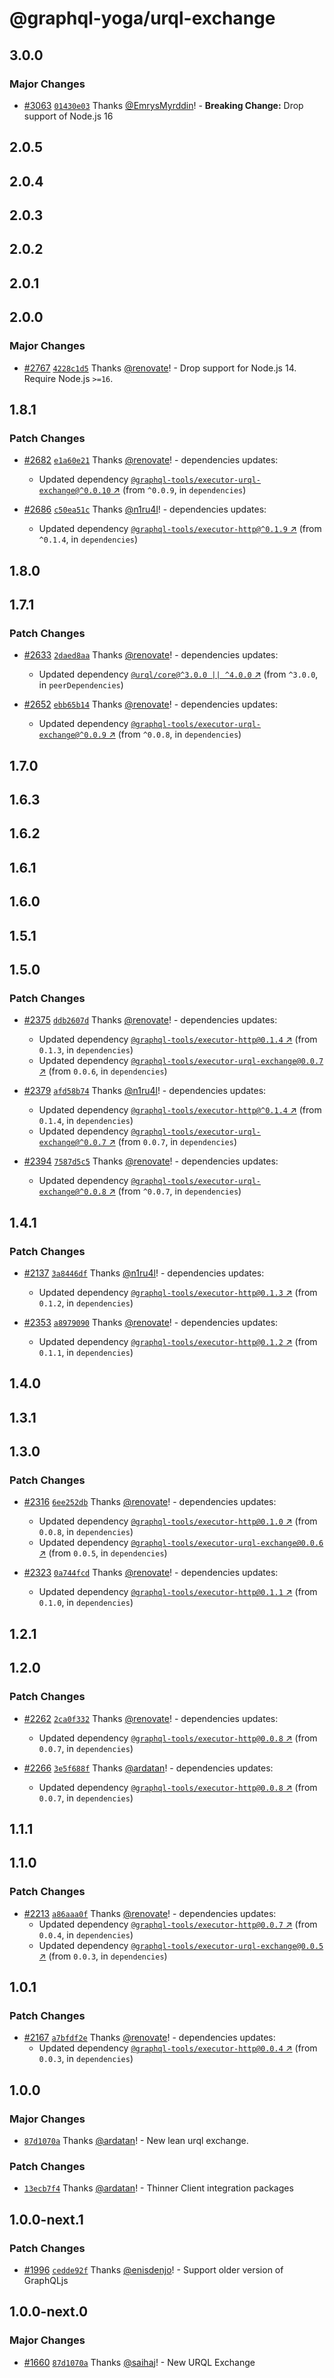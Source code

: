 # @graphql-yoga/urql-exchange

## 3.0.0

### Major Changes

- [#3063](https://github.com/dotansimha/graphql-yoga/pull/3063)
  [`01430e03`](https://github.com/dotansimha/graphql-yoga/commit/01430e03288f072a9cb09b0b898316b1f5b58a5f)
  Thanks [@EmrysMyrddin](https://github.com/EmrysMyrddin)! - **Breaking Change:** Drop support of
  Node.js 16

## 2.0.5

## 2.0.4

## 2.0.3

## 2.0.2

## 2.0.1

## 2.0.0

### Major Changes

- [#2767](https://github.com/dotansimha/graphql-yoga/pull/2767)
  [`4228c1d5`](https://github.com/dotansimha/graphql-yoga/commit/4228c1d54ed785fac1fb9669d861ed46659872ca)
  Thanks [@renovate](https://github.com/apps/renovate)! - Drop support for Node.js 14. Require
  Node.js `>=16`.

## 1.8.1

### Patch Changes

- [#2682](https://github.com/dotansimha/graphql-yoga/pull/2682)
  [`e1a60e21`](https://github.com/dotansimha/graphql-yoga/commit/e1a60e21f10813aa6d0f4673e4eb13979720c2c8)
  Thanks [@renovate](https://github.com/apps/renovate)! - dependencies updates:

  - Updated dependency
    [`@graphql-tools/executor-urql-exchange@^0.0.10` ↗︎](https://www.npmjs.com/package/@graphql-tools/executor-urql-exchange/v/0.0.10)
    (from `^0.0.9`, in `dependencies`)

- [#2686](https://github.com/dotansimha/graphql-yoga/pull/2686)
  [`c50ea51c`](https://github.com/dotansimha/graphql-yoga/commit/c50ea51c992a6a480799655225727081585f0010)
  Thanks [@n1ru4l](https://github.com/n1ru4l)! - dependencies updates:
  - Updated dependency
    [`@graphql-tools/executor-http@^0.1.9` ↗︎](https://www.npmjs.com/package/@graphql-tools/executor-http/v/0.1.9)
    (from `^0.1.4`, in `dependencies`)

## 1.8.0

## 1.7.1

### Patch Changes

- [#2633](https://github.com/dotansimha/graphql-yoga/pull/2633)
  [`2daed8aa`](https://github.com/dotansimha/graphql-yoga/commit/2daed8aa89fa86e2c1f673c34a6136873cc995db)
  Thanks [@renovate](https://github.com/apps/renovate)! - dependencies updates:

  - Updated dependency
    [`@urql/core@^3.0.0 || ^4.0.0` ↗︎](https://www.npmjs.com/package/@urql/core/v/3.0.0) (from
    `^3.0.0`, in `peerDependencies`)

- [#2652](https://github.com/dotansimha/graphql-yoga/pull/2652)
  [`ebb65b14`](https://github.com/dotansimha/graphql-yoga/commit/ebb65b14b29bbb4c50c6bb242262444315e99a73)
  Thanks [@renovate](https://github.com/apps/renovate)! - dependencies updates:
  - Updated dependency
    [`@graphql-tools/executor-urql-exchange@^0.0.9` ↗︎](https://www.npmjs.com/package/@graphql-tools/executor-urql-exchange/v/0.0.9)
    (from `^0.0.8`, in `dependencies`)

## 1.7.0

## 1.6.3

## 1.6.2

## 1.6.1

## 1.6.0

## 1.5.1

## 1.5.0

### Patch Changes

- [#2375](https://github.com/dotansimha/graphql-yoga/pull/2375)
  [`ddb2607d`](https://github.com/dotansimha/graphql-yoga/commit/ddb2607d5495245b360e29e38b826609ff93f2ce)
  Thanks [@renovate](https://github.com/apps/renovate)! - dependencies updates:

  - Updated dependency
    [`@graphql-tools/executor-http@0.1.4` ↗︎](https://www.npmjs.com/package/@graphql-tools/executor-http/v/0.1.4)
    (from `0.1.3`, in `dependencies`)
  - Updated dependency
    [`@graphql-tools/executor-urql-exchange@0.0.7` ↗︎](https://www.npmjs.com/package/@graphql-tools/executor-urql-exchange/v/0.0.7)
    (from `0.0.6`, in `dependencies`)

- [#2379](https://github.com/dotansimha/graphql-yoga/pull/2379)
  [`afd58b74`](https://github.com/dotansimha/graphql-yoga/commit/afd58b746e3bcbe8a619c33316a84108f3ec758e)
  Thanks [@n1ru4l](https://github.com/n1ru4l)! - dependencies updates:

  - Updated dependency
    [`@graphql-tools/executor-http@^0.1.4` ↗︎](https://www.npmjs.com/package/@graphql-tools/executor-http/v/0.1.4)
    (from `0.1.4`, in `dependencies`)
  - Updated dependency
    [`@graphql-tools/executor-urql-exchange@^0.0.7` ↗︎](https://www.npmjs.com/package/@graphql-tools/executor-urql-exchange/v/0.0.7)
    (from `0.0.7`, in `dependencies`)

- [#2394](https://github.com/dotansimha/graphql-yoga/pull/2394)
  [`7587d5c5`](https://github.com/dotansimha/graphql-yoga/commit/7587d5c575bffb746d611cbbce36d2ee5cbe4f69)
  Thanks [@renovate](https://github.com/apps/renovate)! - dependencies updates:
  - Updated dependency
    [`@graphql-tools/executor-urql-exchange@^0.0.8` ↗︎](https://www.npmjs.com/package/@graphql-tools/executor-urql-exchange/v/0.0.8)
    (from `^0.0.7`, in `dependencies`)

## 1.4.1

### Patch Changes

- [#2137](https://github.com/dotansimha/graphql-yoga/pull/2137)
  [`3a8446df`](https://github.com/dotansimha/graphql-yoga/commit/3a8446dfb50c6d234e030cd1e4260c5de9daefc4)
  Thanks [@n1ru4l](https://github.com/n1ru4l)! - dependencies updates:

  - Updated dependency
    [`@graphql-tools/executor-http@0.1.3` ↗︎](https://www.npmjs.com/package/@graphql-tools/executor-http/v/0.1.3)
    (from `0.1.2`, in `dependencies`)

- [#2353](https://github.com/dotansimha/graphql-yoga/pull/2353)
  [`a8979090`](https://github.com/dotansimha/graphql-yoga/commit/a8979090098444223cd185a9b1fc0570f67974bd)
  Thanks [@renovate](https://github.com/apps/renovate)! - dependencies updates:
  - Updated dependency
    [`@graphql-tools/executor-http@0.1.2` ↗︎](https://www.npmjs.com/package/@graphql-tools/executor-http/v/0.1.2)
    (from `0.1.1`, in `dependencies`)

## 1.4.0

## 1.3.1

## 1.3.0

### Patch Changes

- [#2316](https://github.com/dotansimha/graphql-yoga/pull/2316)
  [`6ee252db`](https://github.com/dotansimha/graphql-yoga/commit/6ee252dbed6f38840284bbe47c72c453ac8e648b)
  Thanks [@renovate](https://github.com/apps/renovate)! - dependencies updates:

  - Updated dependency
    [`@graphql-tools/executor-http@0.1.0` ↗︎](https://www.npmjs.com/package/@graphql-tools/executor-http/v/0.1.0)
    (from `0.0.8`, in `dependencies`)
  - Updated dependency
    [`@graphql-tools/executor-urql-exchange@0.0.6` ↗︎](https://www.npmjs.com/package/@graphql-tools/executor-urql-exchange/v/0.0.6)
    (from `0.0.5`, in `dependencies`)

- [#2323](https://github.com/dotansimha/graphql-yoga/pull/2323)
  [`0a744fcd`](https://github.com/dotansimha/graphql-yoga/commit/0a744fcda9fb56a09f8286d19b69b0d33feca6c7)
  Thanks [@renovate](https://github.com/apps/renovate)! - dependencies updates:
  - Updated dependency
    [`@graphql-tools/executor-http@0.1.1` ↗︎](https://www.npmjs.com/package/@graphql-tools/executor-http/v/0.1.1)
    (from `0.1.0`, in `dependencies`)

## 1.2.1

## 1.2.0

### Patch Changes

- [#2262](https://github.com/dotansimha/graphql-yoga/pull/2262)
  [`2ca0f332`](https://github.com/dotansimha/graphql-yoga/commit/2ca0f3328764d4a156514e0bee3cae9ae1099283)
  Thanks [@renovate](https://github.com/apps/renovate)! - dependencies updates:

  - Updated dependency
    [`@graphql-tools/executor-http@0.0.8` ↗︎](https://www.npmjs.com/package/@graphql-tools/executor-http/v/0.0.8)
    (from `0.0.7`, in `dependencies`)

- [#2266](https://github.com/dotansimha/graphql-yoga/pull/2266)
  [`3e5f688f`](https://github.com/dotansimha/graphql-yoga/commit/3e5f688f2cbe02dd2fb4be69831d268aee52c5b5)
  Thanks [@ardatan](https://github.com/ardatan)! - dependencies updates:
  - Updated dependency
    [`@graphql-tools/executor-http@0.0.8` ↗︎](https://www.npmjs.com/package/@graphql-tools/executor-http/v/0.0.8)
    (from `0.0.7`, in `dependencies`)

## 1.1.1

## 1.1.0

### Patch Changes

- [#2213](https://github.com/dotansimha/graphql-yoga/pull/2213)
  [`a86aaa0f`](https://github.com/dotansimha/graphql-yoga/commit/a86aaa0f673037e9207ca12e48f54e7e43963a47)
  Thanks [@renovate](https://github.com/apps/renovate)! - dependencies updates:
  - Updated dependency
    [`@graphql-tools/executor-http@0.0.7` ↗︎](https://www.npmjs.com/package/@graphql-tools/executor-http/v/0.0.7)
    (from `0.0.4`, in `dependencies`)
  - Updated dependency
    [`@graphql-tools/executor-urql-exchange@0.0.5` ↗︎](https://www.npmjs.com/package/@graphql-tools/executor-urql-exchange/v/0.0.5)
    (from `0.0.3`, in `dependencies`)

## 1.0.1

### Patch Changes

- [#2167](https://github.com/dotansimha/graphql-yoga/pull/2167)
  [`a7bfdf2e`](https://github.com/dotansimha/graphql-yoga/commit/a7bfdf2e7b6c8d4a0578cf4db1770d6e04fb28a8)
  Thanks [@renovate](https://github.com/apps/renovate)! - dependencies updates:
  - Updated dependency
    [`@graphql-tools/executor-http@0.0.4` ↗︎](https://www.npmjs.com/package/@graphql-tools/executor-http/v/0.0.4)
    (from `0.0.3`, in `dependencies`)

## 1.0.0

### Major Changes

- [`87d1070a`](https://github.com/dotansimha/graphql-yoga/commit/87d1070a01e48f45d6afd7ee6b88faf8e5612297)
  Thanks [@ardatan](https://github.com/ardatan)! - New lean urql exchange.

### Patch Changes

- [`13ecb7f4`](https://github.com/dotansimha/graphql-yoga/commit/13ecb7f4425152dbcc2e2fcb03adcd910dbaa85b)
  Thanks [@ardatan](https://github.com/ardatan)! - Thinner Client integration packages

## 1.0.0-next.1

### Patch Changes

- [#1996](https://github.com/dotansimha/graphql-yoga/pull/1996)
  [`cedde92f`](https://github.com/dotansimha/graphql-yoga/commit/cedde92fead65bcc4c08bb31d4c2400f92fd83d2)
  Thanks [@enisdenjo](https://github.com/enisdenjo)! - Support older version of GraphQLjs

## 1.0.0-next.0

### Major Changes

- [#1660](https://github.com/dotansimha/graphql-yoga/pull/1660)
  [`87d1070a`](https://github.com/dotansimha/graphql-yoga/commit/87d1070a01e48f45d6afd7ee6b88faf8e5612297)
  Thanks [@saihaj](https://github.com/saihaj)! - New URQL Exchange
